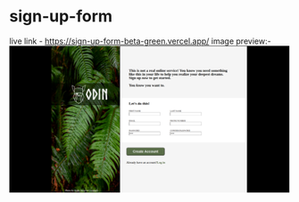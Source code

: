 # sign-up-form
live link - https://sign-up-form-beta-green.vercel.app/
image preview:-
![Alt text](image.png)